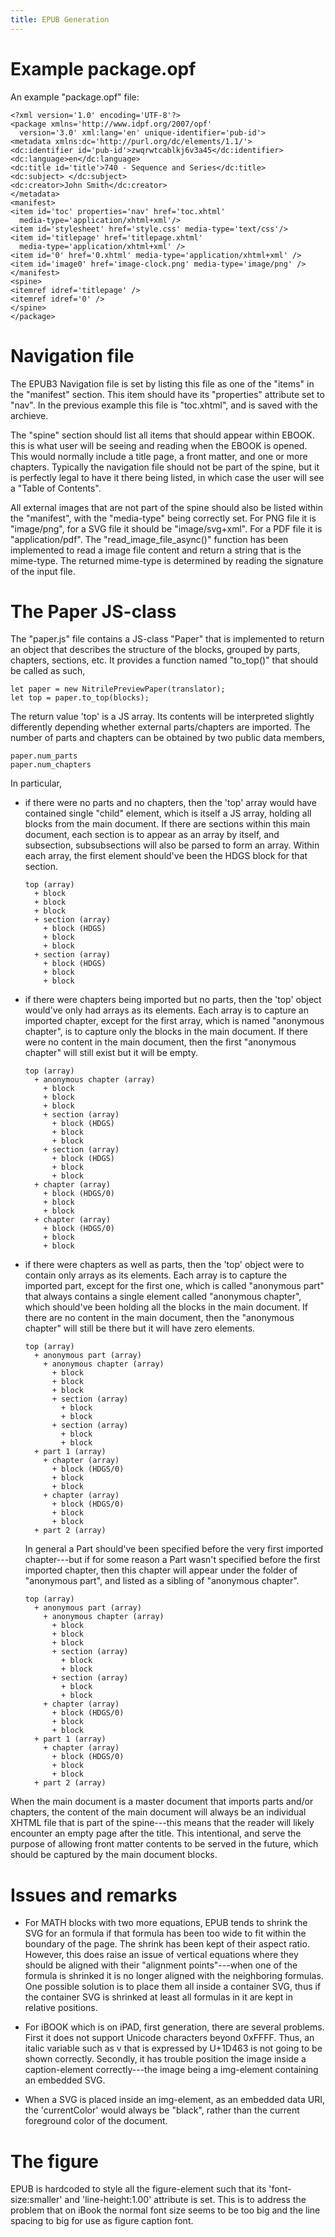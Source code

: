```yaml
---
title: EPUB Generation
---
```


# Example package.opf 

An example "package.opf" file:

```framed
<?xml version='1.0' encoding='UTF-8'?>
<package xmlns='http://www.idpf.org/2007/opf' 
  version='3.0' xml:lang='en' unique-identifier='pub-id'>
<metadata xmlns:dc='http://purl.org/dc/elements/1.1/'>
<dc:identifier id='pub-id'>zwqrwtcablkj6v3a45</dc:identifier>
<dc:language>en</dc:language>
<dc:title id='title'>740 - Sequence and Series</dc:title>
<dc:subject> </dc:subject>
<dc:creator>John Smith</dc:creator>
</metadata>
<manifest>
<item id='toc' properties='nav' href='toc.xhtml' 
  media-type='application/xhtml+xml'/>
<item id='stylesheet' href='style.css' media-type='text/css'/>
<item id='titlepage' href='titlepage.xhtml' 
  media-type='application/xhtml+xml' />
<item id='0' href='0.xhtml' media-type='application/xhtml+xml' />
<item id='image0' href='image-clock.png' media-type='image/png' />
</manifest>
<spine>
<itemref idref='titlepage' />
<itemref idref='0' />
</spine>
</package>
```

# Navigation file 

The EPUB3 Navigation file is set by listing this file as one of the 
"items" in the "manifest" section. This item should have its
"properties" attribute set to "nav". In the previous example
this file is "toc.xhtml", and is saved with the archieve.

The "spine" section should list all items that should appear
within EBOOK. this is what user will be seeing and reading
when the EBOOK is opened. This would normally include a
title page, a front matter, and one or more chapters. 
Typically the navigation file should not be part of the
spine, but it is perfectly legal to have it there
being listed, in which case the user will see a "Table of Contents".

All external images that are not part of the spine should
also be listed within the "manifest", with the "media-type" being
correctly set. For PNG file it is "image/png", for a SVG file
it should be "image/svg+xml". For a PDF file it is "application/pdf".
The "read_image_file_async()" function has been implemented to read
a image file content and return a string that is the mime-type.
The returned mime-type is determined by reading the signature
of the input file.

# The Paper JS-class 

The "paper.js" file contains a JS-class "Paper" that is implemented
to return an object that describes the structure of the blocks,
grouped by parts, chapters, sections, etc.
It provides a function named "to_top()" that should be called as 
such,

    let paper = new NitrilePreviewPaper(translator);
    let top = paper.to_top(blocks);

The return value 'top' is a JS array. Its contents will be interpreted
slightly differently depending whether external parts/chapters are imported.
The number of parts and chapters can be obtained by two public data 
members,

    paper.num_parts
    paper.num_chapters

In particular,

- if there were no parts and no chapters, then the 'top' array
  would have contained single "child" element, which is itself
  a JS array, holding
  all blocks from the main document.
  If there are sections within this main document, each
  section is to appear as an array by itself, and subsection, subsubsections
  will also be parsed to form an array. Within each
  array, the first element should've been the HDGS block for that
  section.

  ```
  top (array) 
    + block
    + block
    + block
    + section (array) 
      + block (HDGS)
      + block
      + block
    + section (array)
      + block (HDGS)
      + block
      + block
  ```

- if there were chapters being imported but no parts,
  then the 'top' object would've only had arrays as its elements.
  Each array is to capture an imported chapter,
  except for the first array, which is named "anonymous chapter",
  is to capture only the blocks
  in the main document. 
  If there were no content in the main document, 
  then the first "anonymous chapter" will still exist
  but it will be empty.

  ```
  top (array) 
    + anonymous chapter (array) 
      + block
      + block
      + block
      + section (array) 
        + block (HDGS)
        + block
        + block
      + section (array)
        + block (HDGS)
        + block
        + block
    + chapter (array)
      + block (HDGS/0)
      + block 
      + block
    + chapter (array)
      + block (HDGS/0)
      + block
      + block
  ```

- if there were chapters as well as parts, 
  then the 'top' object were to contain only arrays
  as its elements.
  Each array is to capture the imported part, except
  for the first one, which is called "anonymous part" that
  always contains a single element called "anonymous chapter", which
  should've been holding all the blocks in the main document.
  If there are no content in the main document, 
  then the "anonymous chapter" will still be there
  but it will have zero elements.

  ```
  top (array) 
    + anonymous part (array)
      + anonymous chapter (array) 
        + block
        + block
        + block
        + section (array) 
          + block
          + block
        + section (array)
          + block
          + block
    + part 1 (array)
      + chapter (array)
        + block (HDGS/0)
        + block 
        + block
      + chapter (array)
        + block (HDGS/0)
        + block
        + block
    + part 2 (array)
  ```

  In general a Part should've been specified before the
  very first imported chapter---but if for some reason a Part
  wasn't specified before the first imported chapter, then 
  this chapter will appear under the folder of "anonymous part",
  and listed as a sibling of "anonymous chapter".

  ```
  top (array) 
    + anonymous part (array)
      + anonymous chapter (array) 
        + block
        + block
        + block
        + section (array) 
          + block
          + block
        + section (array)
          + block
          + block
      + chapter (array)
        + block (HDGS/0)
        + block 
        + block
    + part 1 (array)
      + chapter (array)
        + block (HDGS/0)
        + block
        + block
    + part 2 (array)
  ```

When the main document is a master document that imports parts
and/or chapters, the content of the main document will always
be an individual XHTML file that is part of the spine---this
means that the reader will likely encounter an empty page after
the title. This intentional, and serve the purpose of allowing
front matter contents to be served in the future, which
should be captured by the main document blocks.


# Issues and remarks 

- For MATH blocks with two more equations, EPUB tends to shrink
  the SVG for an formula if that formula has been too wide
  to fit within the boundary of the page. The shrink has been
  kept of their aspect ratio. However, this does raise an issue
  of vertical equations where they should be aligned with their
  "alignment points"---when one of the formula is shrinked it
  is no longer aligned with the neighboring formulas. One possible
  solution is to place them all inside a container SVG, thus
  if the container SVG is shrinked at least all formulas in it
  are kept in relative positions.

- For iBOOK which is on iPAD, first generation, there are several
  problems. First it does not support Unicode characters beyond
  0xFFFF. Thus, an italic variable such as v that is expressed
  by U+1D463 is not going to be shown correctly. Secondly, it
  has trouble position the image inside a caption-element
  correctly---the image being a img-element containing an
  embedded SVG. 

- When a SVG is placed inside an img-element, as an embedded data URI,
  the 'currentColor' would always be "black", rather than the current
  foreground color of the document.

# The figure

EPUB is hardcoded to style all the figure-element such 
that its 'font-size:smaller' and 'line-height:1.00' attribute
is set. This is to address the problem that on iBook the normal
font size seems to be too big and the line spacing to big 
for use as figure caption font. 
   




